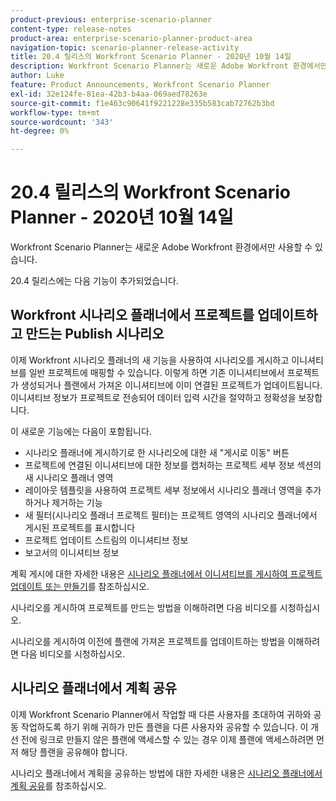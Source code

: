 ```yaml
---
product-previous: enterprise-scenario-planner
content-type: release-notes
product-area: enterprise-scenario-planner-product-area
navigation-topic: scenario-planner-release-activity
title: 20.4 릴리스의 Workfront Scenario Planner - 2020년 10월 14일
description: Workfront Scenario Planner는 새로운 Adobe Workfront 환경에서만 사용할 수 있습니다.
author: Luke
feature: Product Announcements, Workfront Scenario Planner
exl-id: 32e124fe-81ea-42b3-b4aa-069aed78263e
source-git-commit: f1e463c90641f9221228e335b583cab72762b3bd
workflow-type: tm+mt
source-wordcount: '343'
ht-degree: 0%

---
```


# 20.4 릴리스의 Workfront Scenario Planner - 2020년 10월 14일

Workfront Scenario Planner는 새로운 Adobe Workfront 환경에서만 사용할 수 있습니다.

20.4 릴리스에는 다음 기능이 추가되었습니다.

## Workfront 시나리오 플래너에서 프로젝트를 업데이트하고 만드는 Publish 시나리오

이제 Workfront 시나리오 플래너의 새 기능을 사용하여 시나리오를 게시하고 이니셔티브를 일반 프로젝트에 매핑할 수 있습니다. 이렇게 하면 기존 이니셔티브에서 프로젝트가 생성되거나 플랜에서 가져온 이니셔티브에 이미 연결된 프로젝트가 업데이트됩니다. 이니셔티브 정보가 프로젝트로 전송되어 데이터 입력 시간을 절약하고 정확성을 보장합니다.

이 새로운 기능에는 다음이 포함됩니다.

* 시나리오 플래너에 게시하기로 한 시나리오에 대한 새 &quot;게시로 이동&quot; 버튼
* 프로젝트에 연결된 이니셔티브에 대한 정보를 캡처하는 프로젝트 세부 정보 섹션의 새 시나리오 플래너 영역
* 레이아웃 템플릿을 사용하여 프로젝트 세부 정보에서 시나리오 플래너 영역을 추가하거나 제거하는 기능
* 새 필터(시나리오 플래너 프로젝트 필터)는 프로젝트 영역의 시나리오 플래너에서 게시된 프로젝트를 표시합니다
* 프로젝트 업데이트 스트림의 이니셔티브 정보
* 보고서의 이니셔티브 정보

계획 게시에 대한 자세한 내용은 [시나리오 플래너에서 이니셔티브를 게시하여 프로젝트 업데이트 또는 만들기](../../../scenario-planner/publish-scenarios-update-projects.md)를 참조하십시오.

시나리오를 게시하여 프로젝트를 만드는 방법을 이해하려면 다음 비디오를 시청하십시오.

시나리오를 게시하여 이전에 플랜에 가져온 프로젝트를 업데이트하는 방법을 이해하려면 다음 비디오를 시청하십시오.

## 시나리오 플래너에서 계획 공유

이제 Workfront Scenario Planner에서 작업할 때 다른 사용자를 초대하여 귀하와 공동 작업하도록 하기 위해 귀하가 만든 플랜을 다른 사용자와 공유할 수 있습니다. 이 개선 전에 링크로 만들지 않은 플랜에 액세스할 수 있는 경우 이제 플랜에 액세스하려면 먼저 해당 플랜을 공유해야 합니다.

시나리오 플래너에서 계획을 공유하는 방법에 대한 자세한 내용은 [시나리오 플래너에서 계획 공유](../../../scenario-planner/share-a-plan.md)를 참조하십시오.

